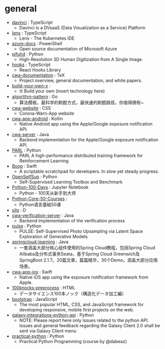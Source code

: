 # general
- [davinci](https://github.com/edp963/davinci) : TypeScript
  - Davinci is a DVsaaS (Data Visualization as a Service) Platform
- [lens](https://github.com/lensapp/lens) : TypeScript
  - Lens - The Kubernetes IDE
- [azure-docs](https://github.com/MicrosoftDocs/azure-docs) : PowerShell
  - Open source documentation of Microsoft Azure
- [pifuhd](https://github.com/facebookresearch/pifuhd) : Python
  - High-Resolution 3D Human Digitization from A Single Image.
- [hooks](https://github.com/alibaba/hooks) : TypeScript
  - React Hooks Library
- [cwa-documentation](https://github.com/corona-warn-app/cwa-documentation) : TeX
  - Project overview, general documentation, and white papers.
- [build-your-own-x](https://github.com/danistefanovic/build-your-own-x) : 
  - 🤓 Build your own (insert technology here)
- [algorithm-pattern](https://github.com/greyireland/algorithm-pattern) : Go
  - 算法模板，最科学的刷题方式，最快速的刷题路径，你值得拥有~
- [cwa-website](https://github.com/corona-warn-app/cwa-website) : CSS
  - Corona-Warn-App website
- [cwa-app-android](https://github.com/corona-warn-app/cwa-app-android) : Kotlin
  - Native Android app using the Apple/Google exposure notification API.
- [cwa-server](https://github.com/corona-warn-app/cwa-server) : Java
  - Backend implementation for the Apple/Google exposure notification API.
- [PARL](https://github.com/PaddlePaddle/PARL) : Python
  - PARL A high-performance distributed training framework for Reinforcement Learning
- [Boop](https://github.com/IvanMathy/Boop) : Swift
  - A scriptable scratchpad for developers. In slow yet steady progress.
- [OpenSelfSup](https://github.com/open-mmlab/OpenSelfSup) : Python
  - Self-Supervised Learning Toolbox and Benchmark
- [Python-100-Days](https://github.com/jackfrued/Python-100-Days) : Jupyter Notebook
  - Python - 100天从新手到大师
- [Python-Core-50-Courses](https://github.com/jackfrued/Python-Core-50-Courses) : 
  - Python语言基础50课
- [silq](https://github.com/eth-sri/silq) : D
- [cwa-verification-server](https://github.com/corona-warn-app/cwa-verification-server) : Java
  - Backend implementation of the verification process
- [pulse](https://github.com/adamian98/pulse) : Python
  - PULSE: Self-Supervised Photo Upsampling via Latent Space Exploration of Generative Models
- [springcloud-learning](https://github.com/macrozheng/springcloud-learning) : Java
  - 一套涵盖大部分核心组件使用的Spring Cloud教程，包括Spring Cloud Alibaba及分布式事务Seata，基于Spring Cloud Greenwich及SpringBoot 2.1.7。20篇文章，篇篇精华，30个Demo，涵盖大部分应用场景。
- [cwa-app-ios](https://github.com/corona-warn-app/cwa-app-ios) : Swift
  - Native iOS app using the exposure notification framework from Apple.
- [100knocks-preprocess](https://github.com/The-Japan-DataScientist-Society/100knocks-preprocess) : HTML
  - データサイエンス100本ノック（構造化データ加工編）
- [bootstrap](https://github.com/twbs/bootstrap) : JavaScript
  - The most popular HTML, CSS, and JavaScript framework for developing responsive, mobile first projects on the web.
- [galaxy-integrations-python-api](https://github.com/gogcom/galaxy-integrations-python-api) : Python
  - NOTE: Please report here only issues related to the python API. Issues and general feedback regarding the Galaxy Client 2.0 shall be sent via Galaxy Client menu
- [practical-python](https://github.com/dabeaz-course/practical-python) : Python
  - Practical Python Programming (course by @dabeaz)
